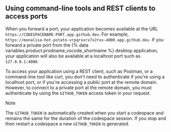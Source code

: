 ## Using command-line tools and REST clients to access ports

When you forward a port, your application becomes available at the URL `https://CODESPACENAME-PORT.app.github.dev`. For example, `https://monalisa-hot-potato-vrpqrxxrx7x2rxx-4000.app.github.dev`. If you forward a private port from the {% data variables.product.prodname_vscode_shortname %} desktop application, your application will also be available at a localhost port such as `127.0.0.1:4000`.

To access your application using a REST client, such as Postman, or a command-line tool like curl, you don't need to authenticate if you're using a localhost port, or if you're accessing a public port at the remote domain. However, to connect to a private port at the remote domain, you must authenticate by using the `GITHUB_TOKEN` access token in your request.

> [!NOTE]
> The `GITHUB_TOKEN` is automatically created when you start a codespace and remains the same for the duration of the codespace session. If you stop and then restart a codespace a new `GITHUB_TOKEN` is generated.

<!-- Don't delete this comment. It prevents a formatting issue. -->
